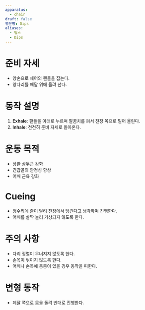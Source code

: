 ```yaml
---
apparatus:
  - chair
draft: false
영문명: Dips
aliases:
  - 딥스
  - Dips
---
```


# 준비 자세

- 양손으로 체어의 핸들을 잡는다.
- 양다리를 페달 위에 올려 선다.

# 동작 설명

1. **Exhale**: 핸들을 아래로 누르며 팔꿈치를 펴서 천장 쪽으로 밀어 올린다.
2. **Inhale**: 천천히 준비 자세로 돌아온다.

# 운동 목적

- 상완 삼두근 강화
- 견갑골의 안정성 향상
- 어깨 근육 강화

# Cueing

- 정수리에 줄이 달려 천장에서 당긴다고 생각하며 진행한다.
- 어깨를 살짝 눌러 거상되지 않도록 한다.

# 주의 사항

- 다리 정렬이 무너지지 않도록 한다.
- 손목이 꺾이지 않도록 한다.
- 어깨나 손목에 통증이 있을 경우 동작을 피한다.

# 변형 동작

- 페달 쪽으로 몸을 돌려 반대로 진행한다.
